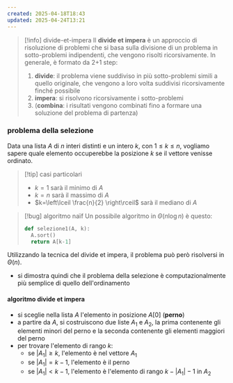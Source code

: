 ```yaml
---
created: 2025-04-18T18:43
updated: 2025-04-24T13:21
---
```

> [!info] divide-et-impera
> Il **divide et impera** è un approccio di risoluzione di problemi che si basa sulla divisione di un problema in sotto-problemi indipendenti, che vengono risolti ricorsivamente. In generale, è formato da 2+1 step:
> 1) **divide**: il problema viene suddiviso in più sotto-problemi simili a quello originale, che vengono a loro volta suddivisi ricorsivamente finché possibile
> 2) **impera**: si risolvono ricorsivamente i sotto-problemi
> 3) (**combina**: i risultati vengono combinati fino a formare una soluzione del problema di partenza)

### problema della selezione
Data una lista $A$ di $n$ interi distinti e un intero $k$, con $1 \leq k \leq n$, vogliamo sapere quale elemento occuperebbe la posizione $k$ se il vettore venisse ordinato.

>[!tip] casi particolari
>- $k=1$ sarà il minimo di $A$
>- $k=n$ sarà il massimo di $A$
>- $k=\left\lceil  \frac{n}{2}  \right\rceil$ sarà il mediano di $A$

> [!bug] algoritmo naïf
> Un possibile algoritmo in $\Theta(n \log n)$ è questo:
> ```python
> def selezione1(A, k):
> 	A.sort()
> 	return A[k-1]
> ```
> 

Utilizzando la tecnica del divide et impera, il problema può però risolversi in $\Theta(n)$.
- si dimostra quindi che il problema della selezione è computazionalmente più semplice di quello dell'ordinamento

#### algoritmo divide et impera
- si sceglie nella lista $A$ l'elemento in posizione $A[0]$ (**perno**)
- a partire da $A$, si costruiscono due liste $A_{1}$ e $A_{2}$, la prima contenente gli elementi minori del perno e la seconda contenente gli elementi maggiori del perno
- per trovare l'elemento di rango $k$:
	- se $|A_{1}|\geq k$, l'elemento è nel vettore $A_{1}$
	- se $|A_{1}|=k-1$, l'elemento è il perno
	- se $|A_{1}|< k-1$, l'elemento è l'elemento di rango $k-|A_{1}|-1$ in $A_{2}$
 